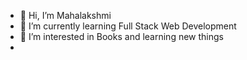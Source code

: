 - 👋 Hi, I’m Mahalakshmi
- 🌱 I’m currently learning Full Stack Web Development
- 👀 I’m interested in Books and learning new things
- 

<!---
Maha-lakshmi-27/Maha-lakshmi-27 is a ✨ special ✨ repository because its `README.md` (this file) appears on your GitHub profile.
You can click the Preview link to take a look at your changes.
--->
